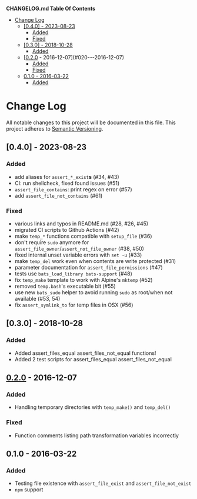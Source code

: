 <!-- START doctoc generated TOC please keep comment here to allow auto update -->
<!-- DON'T EDIT THIS SECTION, INSTEAD RE-RUN doctoc TO UPDATE -->
**CHANGELOG.md Table Of Contents**

- [Change Log](#change-log)
  - [\[0.4.0\] - 2023-08-23](#%5C040%5C---2023-08-23)
    - [Added](#added)
    - [Fixed](#fixed)
  - [\[0.3.0\] - 2018-10-28](#%5C030%5C---2018-10-28)
    - [Added](#added-1)
  - [[0.2.0] - 2016-12-07](#020---2016-12-07)
    - [Added](#added-2)
    - [Fixed](#fixed-1)
  - [0.1.0 - 2016-03-22](#010---2016-03-22)
    - [Added](#added-3)

<!-- END doctoc generated TOC please keep comment here to allow auto update -->

# Change Log

All notable changes to this project will be documented in this file.
This project adheres to [Semantic Versioning](http://semver.org/).

## \[0.4.0\] - 2023-08-23

### Added

- add aliases for `assert_*_exist`**s** (#34, #43)
- CI: run shellcheck, fixed found issues (#51)
- `assert_file_contains`: print regex on error (#57)
- add `assert_file_not_contains` (#61)

### Fixed

- various links and typos in README.md (#28, #26, #45)
- migrated CI scripts to Github Actions (#42)
- make `temp_*` functions compatible with `setup_file` (#36)
- don't require `sudo` anymore for `assert_file_owner`/`assert_not_file_owner` (#38, #50)
- fixed internal unset variable errors with `set -u` (#33)
- make `temp_del` work even when contents are write protected (#31)
- parameter documentation for `assert_file_permissions` (#47)
- tests use `bats_load_library bats-support` (#48)
- fix `temp_make` template to work with Alpine's `mktemp` (#52)
- removed `temp.bash`'s executable bit (#55)
- use new `bats_sudo` helper to avoid running `sudo` as root/when not available (#53, 54)
- fix `assert_symlink_to` for temp files in OSX (#56)

## \[0.3.0\] - 2018-10-28

### Added

- Added assert_files_equal assert_files_not_equal functions!
- Added 2 test scripts for assert_files_equal assert_files_not_equal

## [0.2.0] - 2016-12-07

### Added

- Handling temporary directories with `temp_make()` and `temp_del()`

### Fixed

- Function comments listing path transformation variables incorrectly

## 0.1.0 - 2016-03-22

### Added

- Testing file existence with `assert_file_exist` and
  `assert_file_not_exist`
- `npm` support

[0.2.0]: https://github.com/bats-core/bats-file/compare/v0.1.0...v0.2.0
